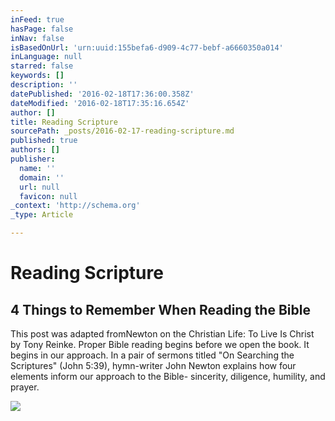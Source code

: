 ```yaml
---
inFeed: true
hasPage: false
inNav: false
isBasedOnUrl: 'urn:uuid:155befa6-d909-4c77-bebf-a6660350a014'
inLanguage: null
starred: false
keywords: []
description: ''
datePublished: '2016-02-18T17:36:00.358Z'
dateModified: '2016-02-18T17:35:16.654Z'
author: []
title: Reading Scripture
sourcePath: _posts/2016-02-17-reading-scripture.md
published: true
authors: []
publisher:
  name: ''
  domain: ''
  url: null
  favicon: null
_context: 'http://schema.org'
_type: Article

---
```

# Reading Scripture

<article style=""><h1>4 Things to Remember When Reading the Bible</h1><p>This post was adapted fromNewton on the Christian Life: To Live Is Christ by Tony Reinke. Proper Bible reading begins before we open the book. It begins in our approach. In a pair of sermons titled "On Searching the Scriptures" (John 5:39), hymn-writer John Newton explains how four elements inform our approach to the Bible- sincerity, diligence, humility, and prayer.</p><img src="https://s3-us-west-2.amazonaws.com/the-grid-img/p/33d9e6db4c7e8c51a34007699e24fae012b50cca.jpg" /></article>